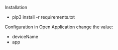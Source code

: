 Installation
- pip3 install -r requirements.txt

Configuration
in Open Application change the value:
- deviceName
- app